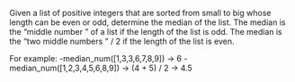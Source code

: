 Given a list of positive integers that are sorted from small to big whose length can be even or odd, determine the median of the list. The median is the “middle number ” of a list if the length of the list is odd. The median is the “two middle numbers ” / 2 if the length of the list is even.


For example:
-median_num([1,3,3,6,7,8,9]) -> 6
-median_num([1,2,3,4,5,6,8,9]) -> (4 + 5) / 2 -> 4.5
